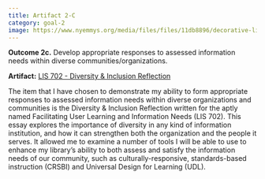 ```yaml
---
title: Artifact 2-C
category: goal-2
image: https://www.nyemmys.org/media/files/files/11db8896/decorative-line-break-29.png
---
```


**Outcome 2c.** Develop appropriate responses to assessed information needs within diverse communities/organizations.

**Artifact:** [LIS 702 - Diversity & Inclusion Reflection](https://docs.google.com/document/d/1zVEr1DiLGJzUGcWXpGsBmRtWLO7N5Dv3pjQglazZPzI/edit?usp=sharing)

The item that I have chosen to demonstrate my ability to form appropriate responses to assessed information needs within diverse organizations and communities is the Diversity & Inclusion Reflection written for the aptly named Facilitating User Learning and Information Needs (LIS 702). This essay explores the importance of diversity in any kind of information institution, and how it can strengthen both the organization and the people it serves. It allowed me to examine a number of tools I will be able to use to enhance my library’s ability to both assess and satisfy the information needs of our community, such as culturally-responsive, standards-based instruction (CRSBI) and Universal Design for Learning (UDL).

